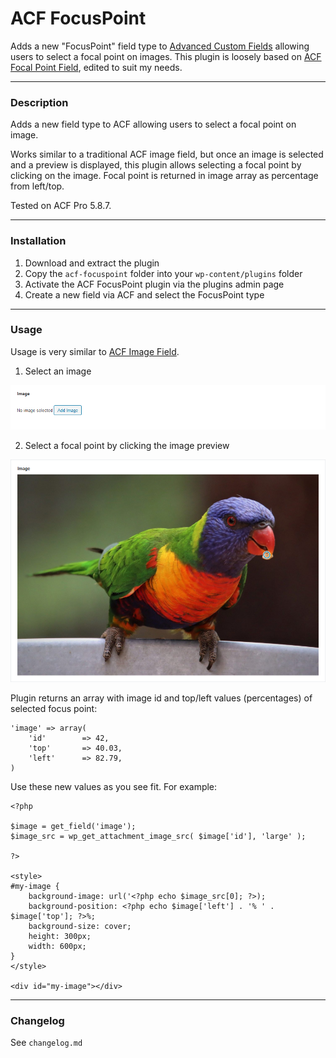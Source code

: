 # ACF FocusPoint

Adds a new "FocusPoint" field type to [Advanced Custom Fields](https://www.advancedcustomfields.com/) allowing users to select a focal point on images. This plugin is loosely based on [ACF Focal Point Field](https://github.com/jhealey5/acf-focal_point), edited to suit my needs.

-----------------------

### Description

Adds a new field type to ACF allowing users to select a focal point on image.

Works similar to a traditional ACF image field, but once an image is selected and a preview is displayed, this plugin allows selecting a focal point by clicking on the image. Focal point is returned in image array as percentage from left/top.

Tested on ACF Pro 5.8.7.

-----------------------

### Installation

1. Download and extract the plugin
2. Copy the `acf-focuspoint` folder into your `wp-content/plugins` folder
3. Activate the ACF FocusPoint plugin via the plugins admin page
4. Create a new field via ACF and select the FocusPoint type

-----------------------

### Usage

Usage is very similar to [ACF Image Field](http://www.advancedcustomfields.com/resources/image/). 

1. Select an image

![Screenshot 1](screenshots/screenshot1.png)

2. Select a focal point by clicking the image preview

![Screenshot 2](screenshots/screenshot2.png)

Plugin returns an array with image id and top/left values (percentages) of selected focus point:

```
'image' => array(
	'id'		=> 42,
	'top'  		=> 40.03,
	'left' 		=> 82.79,
)
```
Use these new values as you see fit. For example:

```
<?php 

$image = get_field('image'); 
$image_src = wp_get_attachment_image_src( $image['id'], 'large' );

?>

<style>
#my-image {
	background-image: url('<?php echo $image_src[0]; ?>);
	background-position: <?php echo $image['left'] . '% ' . $image['top']; ?>%;
	background-size: cover;
	height: 300px;
	width: 600px;
}
</style>

<div id="my-image"></div>
```

-----------------------

### Changelog

See `changelog.md`
